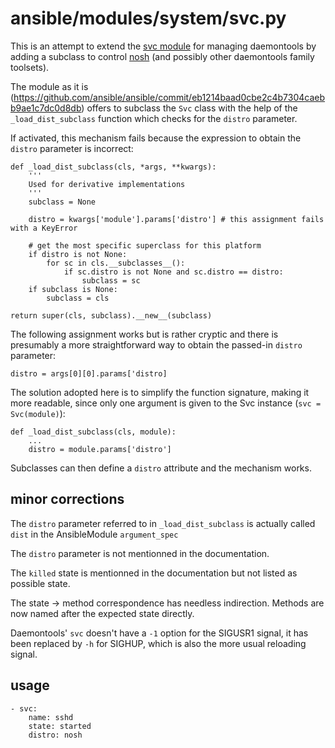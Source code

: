 # ansible/modules/system/svc.py

This is an attempt to extend the [svc module](https://github.com/ansible/ansible/blob/devel/lib/ansible/modules/system/svc.py) for managing daemontools by adding a subclass to control [nosh](https://jdebp.eu/Softwares/nosh) (and possibly other daemontools family toolsets).

The module as it is (https://github.com/ansible/ansible/commit/eb1214baad0cbe2c4b7304caebb9ae1c7dc0d8db) offers to subclass the `Svc` class with the help of the `_load_dist_subclass` function which checks for the `distro` parameter.

If activated, this mechanism fails because the expression to obtain the `distro` parameter is incorrect:

    def _load_dist_subclass(cls, *args, **kwargs):
        '''
        Used for derivative implementations
        '''
        subclass = None
    
        distro = kwargs['module'].params['distro'] # this assignment fails with a KeyError
    
        # get the most specific superclass for this platform
        if distro is not None:
            for sc in cls.__subclasses__():
                if sc.distro is not None and sc.distro == distro:
                    subclass = sc
        if subclass is None:
            subclass = cls
    
    return super(cls, subclass).__new__(subclass)

The following assignment works but is rather cryptic and there is presumably a more straightforward way to obtain the passed-in `distro` parameter:

    distro = args[0][0].params['distro]

The solution adopted here is to simplify the function signature, making it more readable, since only one argument is given to the Svc instance (`svc = Svc(module)`):

    def _load_dist_subclass(cls, module):
        ...
        distro = module.params['distro']

Subclasses can then define a `distro` attribute and the mechanism works.

## minor corrections

The `distro` parameter referred to in `_load_dist_subclass` is actually called `dist` in the AnsibleModule `argument_spec`

The `distro` parameter is not mentionned in the documentation.

The `killed` state is mentionned in the documentation but not listed as possible state.

The state -> method correspondence has needless indirection. Methods are now named after the expected state directly.

Daemontools' `svc` doesn't have a `-1` option for the SIGUSR1 signal, it has been replaced by `-h` for SIGHUP, which is also the more usual reloading signal.

## usage

    - svc:
        name: sshd
        state: started
        distro: nosh
